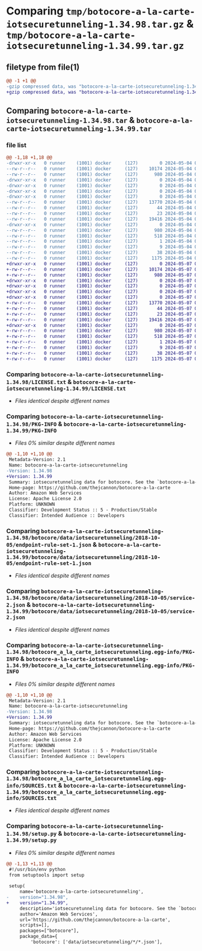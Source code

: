 # Comparing `tmp/botocore-a-la-carte-iotsecuretunneling-1.34.98.tar.gz` & `tmp/botocore-a-la-carte-iotsecuretunneling-1.34.99.tar.gz`

## filetype from file(1)

```diff
@@ -1 +1 @@
-gzip compressed data, was "botocore-a-la-carte-iotsecuretunneling-1.34.98.tar", last modified: Sat May  4 01:01:27 2024, max compression
+gzip compressed data, was "botocore-a-la-carte-iotsecuretunneling-1.34.99.tar", last modified: Tue May  7 01:02:29 2024, max compression
```

## Comparing `botocore-a-la-carte-iotsecuretunneling-1.34.98.tar` & `botocore-a-la-carte-iotsecuretunneling-1.34.99.tar`

### file list

```diff
@@ -1,18 +1,18 @@
-drwxr-xr-x   0 runner    (1001) docker     (127)        0 2024-05-04 01:01:27.118143 botocore-a-la-carte-iotsecuretunneling-1.34.98/
--rw-r--r--   0 runner    (1001) docker     (127)    10174 2024-05-04 01:01:26.000000 botocore-a-la-carte-iotsecuretunneling-1.34.98/LICENSE.txt
--rw-r--r--   0 runner    (1001) docker     (127)      980 2024-05-04 01:01:27.118143 botocore-a-la-carte-iotsecuretunneling-1.34.98/PKG-INFO
-drwxr-xr-x   0 runner    (1001) docker     (127)        0 2024-05-04 01:01:27.114143 botocore-a-la-carte-iotsecuretunneling-1.34.98/botocore/
-drwxr-xr-x   0 runner    (1001) docker     (127)        0 2024-05-04 01:01:27.114143 botocore-a-la-carte-iotsecuretunneling-1.34.98/botocore/data/
-drwxr-xr-x   0 runner    (1001) docker     (127)        0 2024-05-04 01:01:27.114143 botocore-a-la-carte-iotsecuretunneling-1.34.98/botocore/data/iotsecuretunneling/
-drwxr-xr-x   0 runner    (1001) docker     (127)        0 2024-05-04 01:01:27.118143 botocore-a-la-carte-iotsecuretunneling-1.34.98/botocore/data/iotsecuretunneling/2018-10-05/
--rw-r--r--   0 runner    (1001) docker     (127)    13770 2024-05-04 01:01:11.000000 botocore-a-la-carte-iotsecuretunneling-1.34.98/botocore/data/iotsecuretunneling/2018-10-05/endpoint-rule-set-1.json
--rw-r--r--   0 runner    (1001) docker     (127)       44 2024-05-04 01:01:11.000000 botocore-a-la-carte-iotsecuretunneling-1.34.98/botocore/data/iotsecuretunneling/2018-10-05/examples-1.json
--rw-r--r--   0 runner    (1001) docker     (127)       23 2024-05-04 01:01:11.000000 botocore-a-la-carte-iotsecuretunneling-1.34.98/botocore/data/iotsecuretunneling/2018-10-05/paginators-1.json
--rw-r--r--   0 runner    (1001) docker     (127)    19416 2024-05-04 01:01:11.000000 botocore-a-la-carte-iotsecuretunneling-1.34.98/botocore/data/iotsecuretunneling/2018-10-05/service-2.json
-drwxr-xr-x   0 runner    (1001) docker     (127)        0 2024-05-04 01:01:27.118143 botocore-a-la-carte-iotsecuretunneling-1.34.98/botocore_a_la_carte_iotsecuretunneling.egg-info/
--rw-r--r--   0 runner    (1001) docker     (127)      980 2024-05-04 01:01:27.000000 botocore-a-la-carte-iotsecuretunneling-1.34.98/botocore_a_la_carte_iotsecuretunneling.egg-info/PKG-INFO
--rw-r--r--   0 runner    (1001) docker     (127)      518 2024-05-04 01:01:27.000000 botocore-a-la-carte-iotsecuretunneling-1.34.98/botocore_a_la_carte_iotsecuretunneling.egg-info/SOURCES.txt
--rw-r--r--   0 runner    (1001) docker     (127)        1 2024-05-04 01:01:27.000000 botocore-a-la-carte-iotsecuretunneling-1.34.98/botocore_a_la_carte_iotsecuretunneling.egg-info/dependency_links.txt
--rw-r--r--   0 runner    (1001) docker     (127)        9 2024-05-04 01:01:27.000000 botocore-a-la-carte-iotsecuretunneling-1.34.98/botocore_a_la_carte_iotsecuretunneling.egg-info/top_level.txt
--rw-r--r--   0 runner    (1001) docker     (127)       38 2024-05-04 01:01:27.118143 botocore-a-la-carte-iotsecuretunneling-1.34.98/setup.cfg
--rw-r--r--   0 runner    (1001) docker     (127)     1175 2024-05-04 01:01:26.000000 botocore-a-la-carte-iotsecuretunneling-1.34.98/setup.py
+drwxr-xr-x   0 runner    (1001) docker     (127)        0 2024-05-07 01:02:29.176097 botocore-a-la-carte-iotsecuretunneling-1.34.99/
+-rw-r--r--   0 runner    (1001) docker     (127)    10174 2024-05-07 01:02:28.000000 botocore-a-la-carte-iotsecuretunneling-1.34.99/LICENSE.txt
+-rw-r--r--   0 runner    (1001) docker     (127)      980 2024-05-07 01:02:29.176097 botocore-a-la-carte-iotsecuretunneling-1.34.99/PKG-INFO
+drwxr-xr-x   0 runner    (1001) docker     (127)        0 2024-05-07 01:02:29.172097 botocore-a-la-carte-iotsecuretunneling-1.34.99/botocore/
+drwxr-xr-x   0 runner    (1001) docker     (127)        0 2024-05-07 01:02:29.172097 botocore-a-la-carte-iotsecuretunneling-1.34.99/botocore/data/
+drwxr-xr-x   0 runner    (1001) docker     (127)        0 2024-05-07 01:02:29.172097 botocore-a-la-carte-iotsecuretunneling-1.34.99/botocore/data/iotsecuretunneling/
+drwxr-xr-x   0 runner    (1001) docker     (127)        0 2024-05-07 01:02:29.172097 botocore-a-la-carte-iotsecuretunneling-1.34.99/botocore/data/iotsecuretunneling/2018-10-05/
+-rw-r--r--   0 runner    (1001) docker     (127)    13770 2024-05-07 01:02:10.000000 botocore-a-la-carte-iotsecuretunneling-1.34.99/botocore/data/iotsecuretunneling/2018-10-05/endpoint-rule-set-1.json
+-rw-r--r--   0 runner    (1001) docker     (127)       44 2024-05-07 01:02:10.000000 botocore-a-la-carte-iotsecuretunneling-1.34.99/botocore/data/iotsecuretunneling/2018-10-05/examples-1.json
+-rw-r--r--   0 runner    (1001) docker     (127)       23 2024-05-07 01:02:10.000000 botocore-a-la-carte-iotsecuretunneling-1.34.99/botocore/data/iotsecuretunneling/2018-10-05/paginators-1.json
+-rw-r--r--   0 runner    (1001) docker     (127)    19416 2024-05-07 01:02:10.000000 botocore-a-la-carte-iotsecuretunneling-1.34.99/botocore/data/iotsecuretunneling/2018-10-05/service-2.json
+drwxr-xr-x   0 runner    (1001) docker     (127)        0 2024-05-07 01:02:29.176097 botocore-a-la-carte-iotsecuretunneling-1.34.99/botocore_a_la_carte_iotsecuretunneling.egg-info/
+-rw-r--r--   0 runner    (1001) docker     (127)      980 2024-05-07 01:02:29.000000 botocore-a-la-carte-iotsecuretunneling-1.34.99/botocore_a_la_carte_iotsecuretunneling.egg-info/PKG-INFO
+-rw-r--r--   0 runner    (1001) docker     (127)      518 2024-05-07 01:02:29.000000 botocore-a-la-carte-iotsecuretunneling-1.34.99/botocore_a_la_carte_iotsecuretunneling.egg-info/SOURCES.txt
+-rw-r--r--   0 runner    (1001) docker     (127)        1 2024-05-07 01:02:29.000000 botocore-a-la-carte-iotsecuretunneling-1.34.99/botocore_a_la_carte_iotsecuretunneling.egg-info/dependency_links.txt
+-rw-r--r--   0 runner    (1001) docker     (127)        9 2024-05-07 01:02:29.000000 botocore-a-la-carte-iotsecuretunneling-1.34.99/botocore_a_la_carte_iotsecuretunneling.egg-info/top_level.txt
+-rw-r--r--   0 runner    (1001) docker     (127)       38 2024-05-07 01:02:29.176097 botocore-a-la-carte-iotsecuretunneling-1.34.99/setup.cfg
+-rw-r--r--   0 runner    (1001) docker     (127)     1175 2024-05-07 01:02:28.000000 botocore-a-la-carte-iotsecuretunneling-1.34.99/setup.py
```

### Comparing `botocore-a-la-carte-iotsecuretunneling-1.34.98/LICENSE.txt` & `botocore-a-la-carte-iotsecuretunneling-1.34.99/LICENSE.txt`

 * *Files identical despite different names*

### Comparing `botocore-a-la-carte-iotsecuretunneling-1.34.98/PKG-INFO` & `botocore-a-la-carte-iotsecuretunneling-1.34.99/PKG-INFO`

 * *Files 0% similar despite different names*

```diff
@@ -1,10 +1,10 @@
 Metadata-Version: 2.1
 Name: botocore-a-la-carte-iotsecuretunneling
-Version: 1.34.98
+Version: 1.34.99
 Summary: iotsecuretunneling data for botocore. See the `botocore-a-la-carte` package for more info.
 Home-page: https://github.com/thejcannon/botocore-a-la-carte
 Author: Amazon Web Services
 License: Apache License 2.0
 Platform: UNKNOWN
 Classifier: Development Status :: 5 - Production/Stable
 Classifier: Intended Audience :: Developers
```

### Comparing `botocore-a-la-carte-iotsecuretunneling-1.34.98/botocore/data/iotsecuretunneling/2018-10-05/endpoint-rule-set-1.json` & `botocore-a-la-carte-iotsecuretunneling-1.34.99/botocore/data/iotsecuretunneling/2018-10-05/endpoint-rule-set-1.json`

 * *Files identical despite different names*

### Comparing `botocore-a-la-carte-iotsecuretunneling-1.34.98/botocore/data/iotsecuretunneling/2018-10-05/service-2.json` & `botocore-a-la-carte-iotsecuretunneling-1.34.99/botocore/data/iotsecuretunneling/2018-10-05/service-2.json`

 * *Files identical despite different names*

### Comparing `botocore-a-la-carte-iotsecuretunneling-1.34.98/botocore_a_la_carte_iotsecuretunneling.egg-info/PKG-INFO` & `botocore-a-la-carte-iotsecuretunneling-1.34.99/botocore_a_la_carte_iotsecuretunneling.egg-info/PKG-INFO`

 * *Files 0% similar despite different names*

```diff
@@ -1,10 +1,10 @@
 Metadata-Version: 2.1
 Name: botocore-a-la-carte-iotsecuretunneling
-Version: 1.34.98
+Version: 1.34.99
 Summary: iotsecuretunneling data for botocore. See the `botocore-a-la-carte` package for more info.
 Home-page: https://github.com/thejcannon/botocore-a-la-carte
 Author: Amazon Web Services
 License: Apache License 2.0
 Platform: UNKNOWN
 Classifier: Development Status :: 5 - Production/Stable
 Classifier: Intended Audience :: Developers
```

### Comparing `botocore-a-la-carte-iotsecuretunneling-1.34.98/botocore_a_la_carte_iotsecuretunneling.egg-info/SOURCES.txt` & `botocore-a-la-carte-iotsecuretunneling-1.34.99/botocore_a_la_carte_iotsecuretunneling.egg-info/SOURCES.txt`

 * *Files identical despite different names*

### Comparing `botocore-a-la-carte-iotsecuretunneling-1.34.98/setup.py` & `botocore-a-la-carte-iotsecuretunneling-1.34.99/setup.py`

 * *Files 0% similar despite different names*

```diff
@@ -1,13 +1,13 @@
 #!/usr/bin/env python
 from setuptools import setup
 
 setup(
     name='botocore-a-la-carte-iotsecuretunneling',
-    version="1.34.98",
+    version="1.34.99",
     description='iotsecuretunneling data for botocore. See the `botocore-a-la-carte` package for more info.',
     author='Amazon Web Services',
     url='https://github.com/thejcannon/botocore-a-la-carte',
     scripts=[],
     packages=["botocore"],
     package_data={
         'botocore': ['data/iotsecuretunneling/*/*.json'],
```

